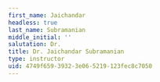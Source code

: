 ```yaml
---
first_name: Jaichandar
headless: true
last_name: Subramanian
middle_initial: ''
salutation: Dr.
title: Dr. Jaichandar Subramanian
type: instructor
uid: 4749f659-3932-3e06-5219-123fec8c7050
---
```

